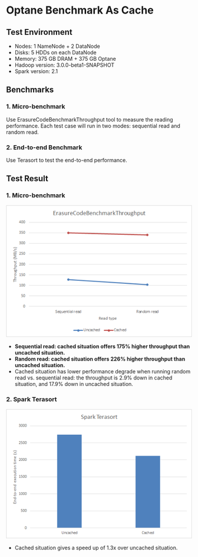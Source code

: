 Optane Benchmark As Cache
===============

Test Environment
----------------

* Nodes: 1 NameNode + 2 DataNode
* Disks: 5 HDDs on each DataNode
* Memory: 375 GB DRAM + 375 GB Optane
* Hadoop version: 3.0.0-beta1-SNAPSHOT
* Spark version: 2.1

Benchmarks 
-------------------------

### 1. Micro-benchmark
Use ErasureCodeBenchmarkThroughput tool to measure the reading performance. Each test case will run in two modes: sequential read and random read.

### 2. End-to-end Benchmark
Use Terasort to test the end-to-end performance.

Test Result
-------------------------

### 1. Micro-benchmark
![Throughput comparison using 600GB data][1]
* **Sequential read: cached situation offers 175% higher throughput than uncached situation.**
* **Random read: cached situation offers 226% higher throughput than uncached situation.**
* Cached situation has lower performance degrade when running random read vs. sequential read: the throughput is 2.9% down in cached situation, and 17.9% down in uncached situation.

### 2. Spark Terasort
![End-to-end execution time using 300GB data][2]
* Cached situation gives a speed up of 1.3x over uncached situation.


  


  [1]: ./images/1502176966922.jpg
  [2]: ./images/1502271216194.jpg
